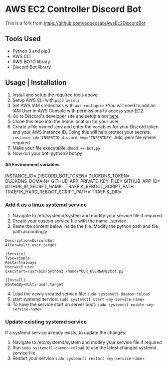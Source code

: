 # AWS EC2 Controller Discord Bot
This is a fork from https://github.com/leobeosab/AwsEc2DiscordBot

## Tools Used
* Python 3 and pip3
* AWS CLI
* AWS BOTO library
* Discord Bot library

## Usage | Installation
1. Install and setup the required tools above
2. Setup AWS CLI with ``` pip3 awscli ```
3. Set AWS IAM credentials with ```aws configure```
    *You will need to add an IAM User in AWS Console with permissions to access your EC2.
3. Go to Discord's developer site and setup a bot [here](https://discordapp.com/developers)
4. Clone this repo into the home location for your user.
5. Create a file named .env and enter the variables for your Discord token and your AWS instance ID. Doing this will help protect your secrets.
```instance_id='INSERTID discord_key='INSERTKEY'```
    Add .pem file where required
6. Make your file executable ```chmod +x bot.py```
7. Now run your bot! python3 bot.py

#### All Environment variables
INSTANCE_ID=
DISCORD_BOT_TOKEN=
DUCKDNS_TOKEN=
DUCKDNS_DOMAIN=
GITHUB_APP_PRIVATE_KEY_FILE=
GITHUB_APP_ID=
GITHUB_IP_SECRET_NAME=
TRAEFIK_REBOOT_SCRIPT_PATH=
TRAEFIK_HARD_REBOOT_SCRIPT_PATH=
TRAEFIK_DIR=


### Add it as a linux systemd service

1. Navigate to /etc/systemd/system and modify your service file if required
2. Create your custom service file with the name: <my-service-name>.service
3. Paste the content below inside the file. Modify the python path and file path accordingly
```[Unit]
Description=DiscordBot
After=multi-user.target

[Service]
Type=simple
Restart=always
User=ec2-user
ExecStart=/usr/bin/python3 /home/YOUR_USERNAME/bot.py

[Install]
WantedBy=multi-user.target
```

4. Load the newly created service file: `sudo systemctl daemon-reload`
5. start systemd service: `sudo systemctl start <my-service-name>`
6. To have the service start on server boot: `sudo systemctl enable <my-service-name>`


### Update existing systemd service
If a systemd service already exists, to update the changes:
1. Navigate to /etc/systemd/system and modify your service file if required
2. Run `sudo systemctl daemon-reload` to use the latest changed systemd service file
3. Restart your service `sudo systemctl restart <my-service-name>`
